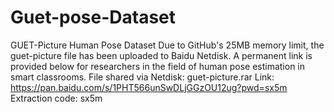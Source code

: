 # Guet-pose-Dataset
GUET-Picture Human Pose Dataset
Due to GitHub's 25MB memory limit, the guet-picture file has been uploaded to Baidu Netdisk. A permanent link is provided below for researchers in the field of human pose estimation in smart classrooms. File shared via Netdisk: guet-picture.rar
Link: https://pan.baidu.com/s/1PHT566unSwDLjGGzOU12ug?pwd=sx5m Extraction code: sx5m 
